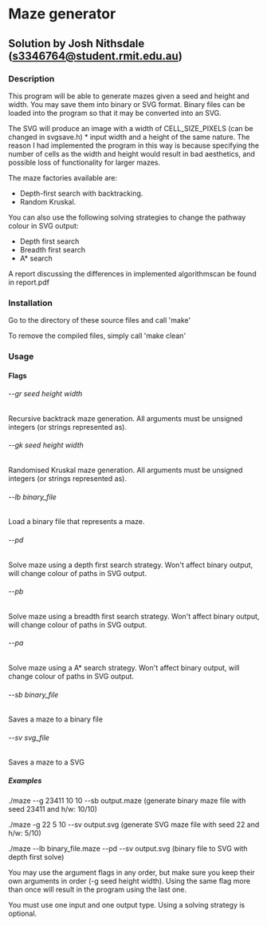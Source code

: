 Maze generator
==============

Solution by Josh Nithsdale (s3346764@student.rmit.edu.au)
---------------------------------------------------------


### Description
This program will be able to generate mazes given a seed and height and width.
You may save them into binary or SVG format. Binary files can be loaded into
the program so that it may be converted into an SVG.

The SVG will produce an image with a width of CELL_SIZE_PIXELS (can be changed
in svgsave.h) * input width and a height of the same nature.
The reason I had implemented the program in this way is because specifying the
number of cells as the width and height would result in bad aesthetics, and
possible loss of functionality for larger mazes.

The maze factories available are:
* Depth-first search with backtracking.
* Random Kruskal. 

You can also use the following solving strategies to change the pathway colour in SVG output:
* Depth first search 
* Breadth first search
* A* search

A report discussing the differences in implemented algorithmscan be found in
report.pdf


### Installation
Go to the directory of these source files and call
    'make'

To remove the compiled files, simply call
    'make clean'



### Usage

#### Flags
###### --gr seed height width
Recursive backtrack maze generation.
All arguments must be unsigned integers (or strings represented as).

###### --gk seed height width
Randomised Kruskal maze generation.
All arguments must be unsigned integers (or strings represented as).

###### --lb binary_file
Load a binary file that represents a maze.

###### --pd
Solve maze using a depth first search strategy. 
Won't affect binary output, will change colour of paths in SVG output.

###### --pb
Solve maze using a breadth first search strategy. 
Won't affect binary output, will change colour of paths in SVG output.

###### --pa
Solve maze using a A* search strategy. 
Won't affect binary output, will change colour of paths in SVG output.

###### --sb binary_file
Saves a maze to a binary file

###### --sv svg_file
Saves a maze to a SVG

##### Examples

./maze --g 23411 10 10 --sb output.maze   (generate binary maze file with seed 23411 and h/w: 10/10)

./maze -g 22 5 10 --sv output.svg    (generate SVG maze file with seed 22 and h/w: 5/10)

./maze --lb binary_file.maze --pd --sv output.svg   (binary file to SVG with depth first solve)


You may use the argument flags in any order, but make sure you keep their own arguments
in order (-g seed height width). Using the same flag more than once will result
in the program using the last one.

You must use one input and one output type. Using a solving strategy is optional.



